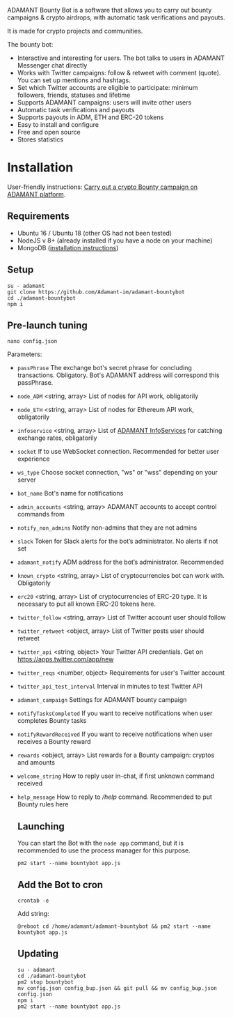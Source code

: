 ADAMANT Bounty Bot is a software that allows you to carry out bounty campaigns & crypto airdrops, with automatic task verifications and payouts.

It is made for crypto projects and communities.

The bounty bot:

* Interactive and interesting for users. The bot talks to users in ADAMANT Messenger chat directly
* Works with Twitter campaigns: follow & retweet with comment (quote). You can set up mentions and hashtags.
* Set which Twitter accounts are eligible to participate: minimum followers, friends, statuses and lifetime
* Supports ADAMANT campaigns: users will invite other users
* Automatic task verifications and payouts
* Supports payouts in ADM, ETH and ERC-20 tokens
* Easy to install and configure
* Free and open source
* Stores statistics

# Installation

User-friendly instructions: [Carry out a crypto Bounty campaign on ADAMANT platform](https://medium.com/adamant-im/adamants-interactive-bounty-bot-for-cryptocurrency-projects-51fec10f93b9).

## Requirements

* Ubuntu 16 / Ubuntu 18 (other OS had not been tested)
* NodeJS v 8+ (already installed if you have a node on your machine)
* MongoDB ([installation instructions](https://docs.mongodb.com/manual/tutorial/install-mongodb-on-ubuntu/))

## Setup

```
su - adamant
git clone https://github.com/Adamant-im/adamant-bountybot
cd ./adamant-bountybot
npm i
```

## Pre-launch tuning

```
nano config.json
```

Parameters:

* `passPhrase` <string> The exchange bot's secret phrase for concluding transactions. Obligatory. Bot's ADAMANT address will correspond this passPhrase.
* `node_ADM` <string, array> List of nodes for API work, obligatorily
* `node_ETH` <string, array> List of nodes for Ethereum API work, obligatorily
* `infoservice` <string, array> List of [ADAMANT InfoServices](https://github.com/Adamant-im/adamant-currencyinfo-services) for catching exchange rates, obligatorily
* `socket` <boolean> If to use WebSocket connection. Recommended for better user experience
* `ws_type` <string> Choose socket connection, "ws" or "wss" depending on your server
* `bot_name` <string> Bot's name for notifications
* `admin_accounts` <string, array> ADAMANT accounts to accept control commands from
* `notify_non_admins` <boolean> Notify non-admins that they are not admins
* `slack` <string> Token for Slack alerts for the bot’s administrator. No alerts if not set
* `adamant_notify` <string> ADM address for the bot’s administrator. Recommended
* `known_crypto` <string, array> List of cryptocurrencies bot can work with. Obligatorily
* `erc20` <string, array> List of cryptocurrencies of ERC-20 type. It is necessary to put all known ERC-20 tokens here.

* `twitter_follow` <string, array> List of Twitter account user should follow
* `twitter_retweet` <object, array> List of Twitter posts user should retweet
* `twitter_api` <string, object> Your Twitter API credentials. Get on https://apps.twitter.com/app/new
* `twitter_reqs` <number, object> Requirements for user's Twitter account
* `twitter_api_test_interval` <number> Interval in minutes to test Twitter API

* `adamant_campaign` <object> Settings for ADAMANT bounty campaign

* `notifyTasksCompleted` <boolean> If you want to receive notifications when user completes Bounty tasks
* `notifyRewardReceived` <boolean> If you want to receive notifications when user receives a Bounty reward
* `rewards` <object, array> List rewards for a Bounty campaign: cryptos and amounts

* `welcome_string` <string> How to reply user in-chat, if first unknown command received
* `help_message` <string> How to reply to */help* command. Recommended to put Bounty rules here

## Launching

You can start the Bot with the `node app` command, but it is recommended to use the process manager for this purpose.

```
pm2 start --name bountybot app.js
```

## Add the Bot to cron

```
crontab -e
```

Add string:

```
@reboot cd /home/adamant/adamant-bountybot && pm2 start --name bountybot app.js
```

## Updating

```
su - adamant
cd ./adamant-bountybot
pm2 stop bountybot
mv config.json config_bup.json && git pull && mv config_bup.json config.json
npm i
pm2 start --name bountybot app.js
```
